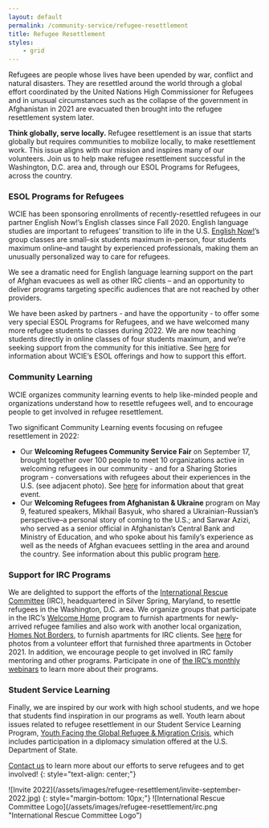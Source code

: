 ```yaml
---
layout: default
permalink: /community-service/refugee-resettlement
title: Refugee Resettlement
styles:
    - grid
---
```

<section markdown="1">

Refugees are people whose lives have been upended by war, conflict and natural disasters. They are resettled around the world through a global effort coordinated by the United Nations High Commissioner for Refugees and in unusual circumstances such as the collapse of the government in Afghanistan in 2021 are evacuated then brought into the refugee resettlement system later.

**Think globally, serve locally.** Refugee resettlement is an issue that starts globally but requires communities to mobilize locally, to make resettlement work. This issue aligns with our mission and inspires many of our volunteers. Join us to help make refugee resettlement successful in the Washington, D.C. area and, through our ESOL Programs for Refugees, across the country.

### ESOL Programs for Refugees

WCIE has been sponsoring enrollments of recently-resettled refugees in our partner English Now!’s English classes since Fall 2020. English language studies are important to refugees’ transition to life in the U.S. [English Now!](http://english-now.com)’s group classes are small–six students maximum in-person, four students maximum online–and taught by experienced professionals, making them an unusually personalized way to care for refugees.

We see a dramatic need for English language learning support on the part of Afghan evacuees as well as other IRC clients – and an opportunity to deliver programs targeting specific audiences that are not reached by other providers.

We have been asked by partners - and have the opportunity - to offer some very special ESOL Programs for Refugees, and we have welcomed many more refugee students to classes during 2022. We are now teaching students directly in online classes of four students maximum, and we’re seeking support from the community for this initiative. See [here](/community-service/refugee-resettlement/esol-programs-for-refugees) for information about WCIE’s ESOL offerings and how to support this effort.

### Community Learning

WCIE organizes community learning events to help like-minded people and organizations understand how to resettle refugees well, and to encourage people to get involved in refugee resettlement.

Two significant Community Learning events focusing on refugee resettlement in 2022:

- Our **Welcoming Refugees Community Service Fair** on September 17, brought together over 100 people to meet 10 organizations  active in welcoming refugees in our community - and for a Sharing Stories program - conversations with refugees about their experiences in the U.S. (see adjacent photo). See [here](https://www.eventbrite.com/e/welcoming-refugees-community-service-fair-tickets-393998880257) for information about that great event.
- Our **Welcoming Refugees from Afghanistan & Ukraine** program on May 9, featured speakers, Mikhail Basyuk, who shared a Ukrainian-Russian’s perspective–a personal story of coming to the U.S.; and Sarwar Azizi, who served as a senior official in Afghanistan’s Central Bank and Ministry of Education, and who spoke about his family’s experience as well as the needs of Afghan evacuees settling in the area and around the country. See information about this public program [here](https://www.eventbrite.com/e/welcoming-refugees-from-afghanistan-ukraine-registration-313660927277).

### Support for IRC Programs

We are delighted to support the efforts of the [International Rescue Committee](https://www.rescue.org/) (IRC), headquartered in Silver Spring, Maryland, to resettle refugees in the Washington, D.C. area. We organize groups that participate in the IRC’s [Welcome Home](https://www.rescue.org/volunteer/refugee-welcome-home-project-volunteer) program to furnish apartments for newly-arrived refugee families and also work with another local organization, [Homes Not Borders](https://www.homesnotborders.org/), to furnish apartments for IRC clients. See [here](https://www.flickr.com/photos/englishnow/sets/72157720038146891/) for photos from a volunteer effort that furnished three apartments in October 2021. In addition, we encourage people to get involved in IRC family mentoring and other programs. Participate in one of [the IRC’s monthly webinars](https://docs.google.com/forms/d/e/1FAIpQLScmJUvE_Pa7ZjZI5R6ATvLj9XnXKvRB6U889IdIMWyFjYN5kg/viewform) to learn more about their programs.

### Student Service Learning

Finally, we are inspired by our work with high school students, and we hope that students find inspiration in our programs as well. Youth learn about issues related to refugee resettlement in our Student Service Learning Program, [Youth Facing the Global Refugee & Migration Crisis](/student-service-learning/youth-facing-the-global-refugee-and-migration-crisis), which includes participation in a diplomacy simulation offered at the U.S. Department of State.

[Contact us](/contact) to learn more about our efforts to serve refugees and to get involved!
{: style="text-align: center;"}

</section>

<div class="callout" markdown="1">
![Invite 2022](/assets/images/refugee-resettlement/invite-september-2022.jpg)
{: style="margin-bottom: 10px;"}
![International Rescue Committee Logo](/assets/images/refugee-resettlement/irc.png "International Rescue Committee Logo")
</div>
